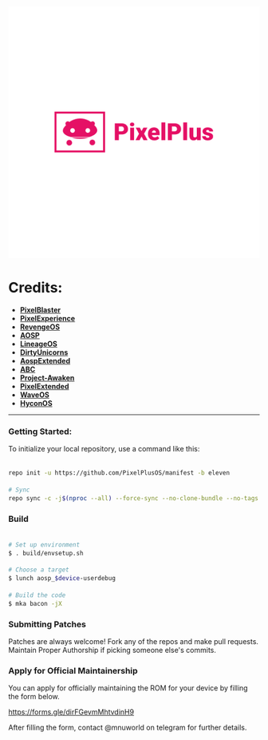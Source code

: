 <p align="center">
  <img src="PixelPlus.png" />
</p>  

Credits:
=======
* [**PixelBlaster**](https://github.com/PixelBlaster-OS)
 * [**PixelExperience**](https://github.com/PixelExperience)
 * [**RevengeOS**](https://github.com/RevengeOS)
 * [**AOSP**](https://android.googlesource.com)
 * [**LineageOS**](https://github.com/LineageOS)
 * [**DirtyUnicorns**](https://github.com/dirtyunicorns)
 * [**AospExtended**](https://github.com/AospExtended)
 * [**ABC**](https://github.com/ezio84?tab=repositories)
 * [**Project-Awaken**](https://github.com/Project-Awaken)
 * [**PixelExtended**](https://github.com/PixelExtended)
 * [**WaveOS**](https://github.com/Wave-Project)
 * [**HyconOS**](https://github.com/HyconOS)
-----------------------------------------------------------------------------

### Getting Started: ###

To initialize your local repository, use a command like this:

```bash

repo init -u https://github.com/PixelPlusOS/manifest -b eleven

# Sync
repo sync -c -j$(nproc --all) --force-sync --no-clone-bundle --no-tags
```

### Build ###

```bash

# Set up environment
$ . build/envsetup.sh

# Choose a target
$ lunch aosp_$device-userdebug

# Build the code
$ mka bacon -jX
```

### Submitting Patches ###

Patches are always welcome! Fork any of the repos and make pull requests. Maintain Proper Authorship if picking someone else's commits.

### Apply for Official Maintainership ###

You can apply for officially maintaining the ROM for your device by filling the form below.

https://forms.gle/dirFGevmMhtvdinH9

After filling the form, contact @mnuworld on telegram for further details.
